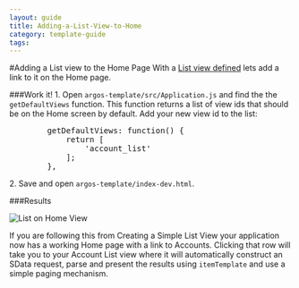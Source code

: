 ---
layout: guide
title: Adding-a-List-View-to-Home
category: template-guide
tags: 
---
#Adding a List view to the Home Page
With a [List view defined](Create-a-Simple-List-View.html) lets add a link to it on the Home page.

###Work it!
1\. Open `argos-template/src/Application.js` and find the the `getDefaultViews` function. This function returns a list of view ids that should be on the Home screen by default. Add your new view id to the list:

<pre class="brush: js">
        getDefaultViews: function() {
            return [
                'account_list'
            ];
        },
</pre>

2\. Save and open `argos-template/index-dev.html`.

###Results

![List on Home View](http://sage.github.com/argos/images/template-guide/list-home.png)

If you are following this from Creating a Simple List View your application now has a working Home page with a link to Accounts. Clicking that row will take you to your Account List view where it will automatically construct an SData request, parse and present the results using `itemTemplate` and use a simple paging mechanism.

